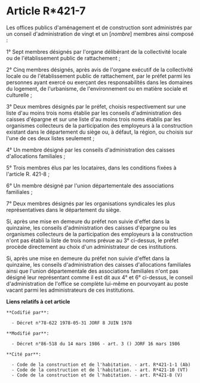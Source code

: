 # Article R*421-7

Les offices publics d'aménagement et de construction sont administrés par un conseil d'administration de vingt et un
[*nombre*] membres ainsi composé :

1° Sept membres désignés par l'organe délibérant de la collectivité locale ou de l'établissement public de rattachement ;

2° Cinq membres désignés, après avis de l'organe exécutif de la collectivité locale ou de l'établissement public de
rattachement, par le préfet parmi les personnes ayant exercé ou exerçant des responsabilités dans les domaines du logement,
de l'urbanisme, de l'environnement ou en matière sociale et culturelle ;

3° Deux membres désignés par le préfet, choisis respectivement sur une liste d'au moins trois noms établie par les conseils
d'administration des caisses d'épargne et sur une liste d'au moins trois noms établis par les organismes collecteurs de la
participation des employeurs à la construction existant dans le département du siège ou, à défaut, la région, ou choisis sur
l'une de ces deux listes seulement ;

4° Un membre désigné par les conseils d'administration des caisses d'allocations familiales ;

5° Trois membres élus par les locataires, dans les conditions fixées à l'article R. 421-8 ;

6° Un membre désigné par l'union départementale des associations familiales ;

7° Deux membres désignés par les organisations syndicales les plus représentatives dans le département du siège.

Si, après une mise en demeure du préfet non suivie d'effet dans la quinzaine, les conseils d'administration des caisses
d'épargne ou les organismes collecteurs de la participation des employeurs à la construction n'ont pas établi la liste de
trois noms prévue au 3° ci-dessus, le préfet procède directement au choix d'un administrateur de ces institutions.

Si, après une mise en demeure du préfet non suivie d'effet dans la quinzaine, les conseils d'administration des caisses
d'allocations familiales ainsi que l'union départementale des associations familiales n'ont pas désigné leur représentant
comme il est dit aux 4° et 6° ci-dessus, le conseil d'administration de l'office se complète lui-même en pourvoyant au poste
vacant parmi les administrateurs de ces institutions.

**Liens relatifs à cet article**

	**Codifié par**:

	  - Décret n°78-622 1978-05-31 JORF 8 JUIN 1978

	**Modifié par**:

	  - Décret n°86-518 du 14 mars 1986 - art. 3 () JORF 16 mars 1986

	**Cité par**:

	  - Code de la construction et de l'habitation. - art. R*421-1-1 (Ab)
	  - Code de la construction et de l'habitation. - art. R*421-10 (VT)
	  - Code de la construction et de l'habitation. - art. R*421-8 (V)
